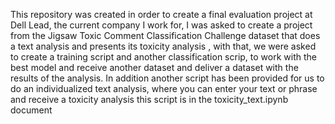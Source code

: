 This repository was created in order to create a final evaluation project at Dell Lead, the current company I work for, I was asked to create a project from the Jigsaw Toxic Comment Classification Challenge dataset that does a text analysis and presents its toxicity analysis , with that, we were asked to create a training script and another classification scrip, to work with the best model and receive another dataset and deliver a dataset with the results of the analysis. In addition another script has been provided for us to do an individualized text analysis, where you can enter your text or phrase and receive a toxicity analysis this script is in the toxicity_text.ipynb document
